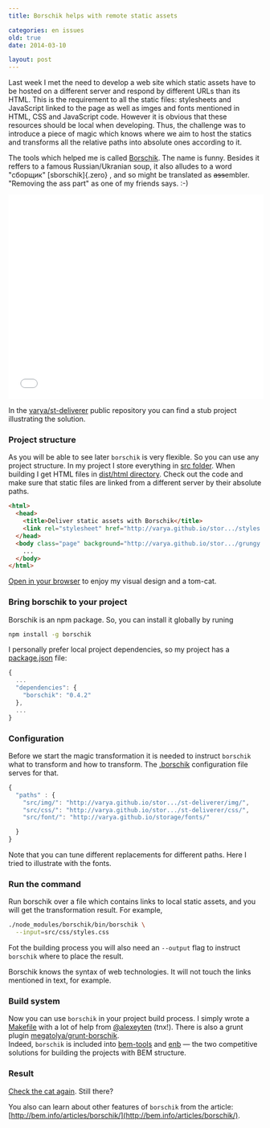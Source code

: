```yaml
---
title: Borschik helps with remote static assets

categories: en issues
old: true
date: 2014-03-10

layout: post
---
```


Last week I met the need to develop a web site which static assets have to be
hosted on a different server and respond by different URLs than its HTML. This
is the requirement to all the static files: stylesheets and JavaScript linked to
the page as well as imges and fonts mentioned in HTML, CSS and JavaScript
code.<excerpt/> However it is obvious that these resources should be local when developing.
Thus, the challenge was to introduce a piece of magic which knows where we aim
to host the statics and transforms all the relative paths into absolute ones
according to it.

The tools which helped me is called
[Borschik](http://bem.info/tools/optimizers/borschik/). The name is funny.
Besides it reffers to a famous Russian/Ukranian soup, it also alludes to a word
"сборщик" [sborschik]\{.zero\}
, and so might be translated as
<strike>ass</strike>embler. "Removing the ass part" as one of my friends says.
:-)

<center>
<iframe src="//embed.gettyimages.com/embed/135591409?et=B_T3l-shrE-pr9-ELe_wJw&sig=5haG67PAzCxGourA96ZB7m9LwSket1v9PpvXEXNIkBM=" width="508" height="407" frameborder="0" scrolling="no"></iframe>
</center>

In the [varya/st-deliverer](https://github.com/varya/st-deliverer) public repository
you can find a stub project illustrating the solution.

### Project structure

As you will be able to see later `borschik` is very flexible. So you can use any
project structure. In my project I store everything in
[src folder](b.com/varya/st-deliverer/tree/master/src).
When building I get HTML files in
[dist/html directory](https://github.com/varya/st-deliverer/tree/gh-pages/dist/html).
Check out the code and make sure that static files are linked from a different
server by their absolute paths.

```html
<html>
  <head>
    <title>Deliver static assets with Borschik</title>
    <link rel="stylesheet" href="http://varya.github.io/stor.../styles.css" />
  </head>
  <body class="page" background="http://varya.github.io/stor.../grungy.jpg">
    ...
  </body>
</html>
```

[Open in your browser](http://varya.me/st-deliverer/dist/html/) to enjoy my visual
design and a tom-cat.

### Bring borschik to your project

Borschik is an npm package. So, you can install it globally by runing

```bash
npm install -g borschik
```

I personally prefer local project dependencies, so my project has a
[package.json](https://github.com/varya/st-deliverer/blob/master/package.json)
file:

```js
{
  ...
  "dependencies": {
    "borschik": "0.4.2"
  },
  ...
}
```

### Configuration

Before we start the magic transformation it is needed to instruct `borschik` what
to transform and how to transform. The [.borschik](https://github.com/varya/st-deliverer/blob/master/.borschik)
configuration file serves for that.

```js
{
  "paths" : {
    "src/img/": "http://varya.github.io/stor.../st-deliverer/img/",
    "src/css/": "http://varya.github.io/stor.../st-deliverer/css/",
    "src/font/": "http://varya.github.io/storage/fonts/"

  }
}
```

Note that you can tune different replacements for different paths. Here I tried
to illustrate with the fonts.

### Run the command

Run borschik over a file which contains links to local static assets, and you
will get the transformation result. For example,

```bash
./node_modules/borschik/bin/borschik \
  --input=src/css/styles.css
```

Fot the building process you will also need an `--output` flag to instruct
`borschik` where to place the result.

Borschik knows the syntax of web technologies. It will not touch the links
mentioned in text, for example.

### Build system

Now you can use `borschik` in your project build process. I simply wrote a
[Makefile](https://github.com/varya/st-deliverer/blob/master/Makefile) with a
lot of help from [@alexeyten](https://github.com/alexeyten) (tnx!).
There is also a grunt plugin [megatolya/grunt-borschik](https://github.com/megatolya/grunt-borschik).<br/>
Indeed, `borschik` is included into [bem-tools](http://bem.info/tools/bem/bem-tools/)
and [enb](https://github.com/enb-make/enb) — the two competitive solutions for
building the projects with BEM structure.

### Result

[Check the cat again](http://varya.me/st-deliverer/dist/html/). Still there?

You also can learn about other features of `borschik` from the article:
[http://bem.info/articles/borschik/](http://bem.info/articles/borschik/).
